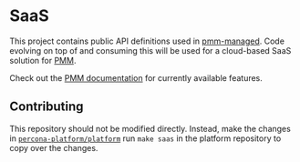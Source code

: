 # SaaS

This project contains public API definitions used in [pmm-managed](https://github.com/percona/pmm-managed/). Code evolving on top of and consuming this will be used for a cloud-based SaaS solution for [PMM](https://www.percona.com/software/database-tools/percona-monitoring-and-management).

Check out the [PMM  documentation](https://www.percona.com/doc/percona-monitoring-and-management/index.html) for currently available features.

## Contributing
This repository should not be modified directly. Instead, make the changes in [`percona-platform/platform`](https://github.com/percona-platform/platform) run `make saas` in the platform repository to copy over the changes.

